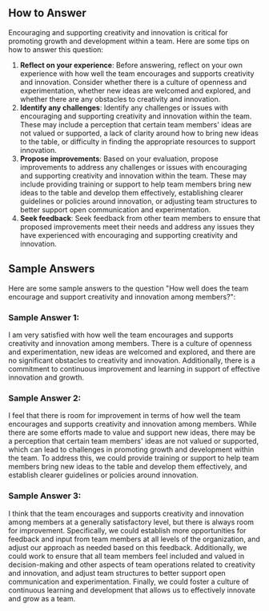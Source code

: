 

How to Answer
-------------

Encouraging and supporting creativity and innovation is critical for promoting growth and development within a team. Here are some tips on how to answer this question:

1. **Reflect on your experience**: Before answering, reflect on your own experience with how well the team encourages and supports creativity and innovation. Consider whether there is a culture of openness and experimentation, whether new ideas are welcomed and explored, and whether there are any obstacles to creativity and innovation.
2. **Identify any challenges**: Identify any challenges or issues with encouraging and supporting creativity and innovation within the team. These may include a perception that certain team members' ideas are not valued or supported, a lack of clarity around how to bring new ideas to the table, or difficulty in finding the appropriate resources to support innovation.
3. **Propose improvements**: Based on your evaluation, propose improvements to address any challenges or issues with encouraging and supporting creativity and innovation within the team. These may include providing training or support to help team members bring new ideas to the table and develop them effectively, establishing clearer guidelines or policies around innovation, or adjusting team structures to better support open communication and experimentation.
4. **Seek feedback**: Seek feedback from other team members to ensure that proposed improvements meet their needs and address any issues they have experienced with encouraging and supporting creativity and innovation.

Sample Answers
--------------

Here are some sample answers to the question "How well does the team encourage and support creativity and innovation among members?":

### Sample Answer 1:

I am very satisfied with how well the team encourages and supports creativity and innovation among members. There is a culture of openness and experimentation, new ideas are welcomed and explored, and there are no significant obstacles to creativity and innovation. Additionally, there is a commitment to continuous improvement and learning in support of effective innovation and growth.

### Sample Answer 2:

I feel that there is room for improvement in terms of how well the team encourages and supports creativity and innovation among members. While there are some efforts made to value and support new ideas, there may be a perception that certain team members' ideas are not valued or supported, which can lead to challenges in promoting growth and development within the team. To address this, we could provide training or support to help team members bring new ideas to the table and develop them effectively, and establish clearer guidelines or policies around innovation.

### Sample Answer 3:

I think that the team encourages and supports creativity and innovation among members at a generally satisfactory level, but there is always room for improvement. Specifically, we could establish more opportunities for feedback and input from team members at all levels of the organization, and adjust our approach as needed based on this feedback. Additionally, we could work to ensure that all team members feel included and valued in decision-making and other aspects of team operations related to creativity and innovation, and adjust team structures to better support open communication and experimentation. Finally, we could foster a culture of continuous learning and development that allows us to effectively innovate and grow as a team.
